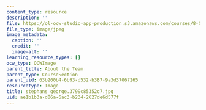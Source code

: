 ```yaml
---
content_type: resource
description: ''
file: https://ol-ocw-studio-app-production.s3.amazonaws.com/courses/8-01sc-classical-mechanics-fall-2016/ae1b1b3ad06a6ac3b2342627de6d577f_stephans_george.3799c85352c7.jpg
file_type: image/jpeg
image_metadata:
  caption: ''
  credit: ''
  image-alt: ''
learning_resource_types: []
ocw_type: OCWImage
parent_title: About the Team
parent_type: CourseSection
parent_uid: 63b200b4-6b93-d532-b387-9a3d37067265
resourcetype: Image
title: stephans_george.3799c85352c7.jpg
uid: ae1b1b3a-d06a-6ac3-b234-2627de6d577f
---
```

